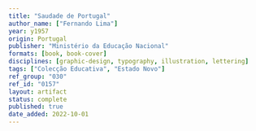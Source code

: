 ```yaml
---
title: "Saudade de Portugal"
author_name: ["Fernando Lima"]
year: y1957
origin: Portugal
publisher: "Ministério da Educação Nacional"
formats: [book, book-cover]
disciplines: [graphic-design, typography, illustration, lettering]
tags: ["Colecção Educativa", "Estado Novo"]
ref_group: "030"
ref_id: "0157"
layout: artifact
status: complete
published: true
date_added: 2022-10-01
---
```

